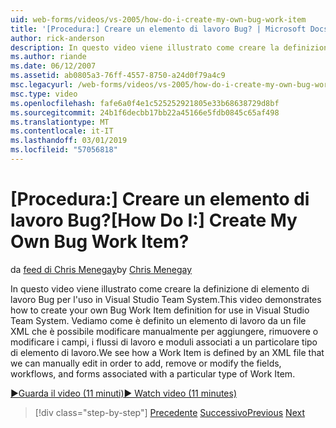 ```yaml
---
uid: web-forms/videos/vs-2005/how-do-i-create-my-own-bug-work-item
title: '[Procedura:] Creare un elemento di lavoro Bug? | Microsoft Docs'
author: rick-anderson
description: In questo video viene illustrato come creare la definizione di elemento di lavoro Bug per l'uso in Visual Studio Team System. Vediamo come è definito un elemento di lavoro da un file XML...
ms.author: riande
ms.date: 06/12/2007
ms.assetid: ab0805a3-76ff-4557-8750-a24d0f79a4c9
msc.legacyurl: /web-forms/videos/vs-2005/how-do-i-create-my-own-bug-work-item
msc.type: video
ms.openlocfilehash: fafe6a0f4e1c525252921805e33b68638729d8bf
ms.sourcegitcommit: 24b1f6decbb17bb22a45166e5fdb0845c65af498
ms.translationtype: MT
ms.contentlocale: it-IT
ms.lasthandoff: 03/01/2019
ms.locfileid: "57056818"
---
```

<a name="how-do-i-create-my-own-bug-work-item"></a><span data-ttu-id="16a97-105">[Procedura:] Creare un elemento di lavoro Bug?</span><span class="sxs-lookup"><span data-stu-id="16a97-105">[How Do I:] Create My Own Bug Work Item?</span></span>
====================
<span data-ttu-id="16a97-106">da [feed di Chris Menegay](https://twitter.com/CMenegay)</span><span class="sxs-lookup"><span data-stu-id="16a97-106">by [Chris Menegay](https://twitter.com/CMenegay)</span></span>

<span data-ttu-id="16a97-107">In questo video viene illustrato come creare la definizione di elemento di lavoro Bug per l'uso in Visual Studio Team System.</span><span class="sxs-lookup"><span data-stu-id="16a97-107">This video demonstrates how to create your own Bug Work Item definition for use in Visual Studio Team System.</span></span> <span data-ttu-id="16a97-108">Vediamo come è definito un elemento di lavoro da un file XML che è possibile modificare manualmente per aggiungere, rimuovere o modificare i campi, i flussi di lavoro e moduli associati a un particolare tipo di elemento di lavoro.</span><span class="sxs-lookup"><span data-stu-id="16a97-108">We see how a Work Item is defined by an XML file that we can manually edit in order to add, remove or modify the fields, workflows, and forms associated with a particular type of Work Item.</span></span>

[<span data-ttu-id="16a97-109">&#9654;Guarda il video (11 minuti)</span><span class="sxs-lookup"><span data-stu-id="16a97-109">&#9654; Watch video (11 minutes)</span></span>](https://channel9.msdn.com/Blogs/ASP-NET-Site-Videos/how-do-i-create-my-own-bug-work-item)

> [!div class="step-by-step"]
> <span data-ttu-id="16a97-110">[Precedente](how-do-i-integrate-defect-tracking-with-testing.md)
> [Successivo](how-do-i-write-code-more-quickly-with-unit-tests.md)</span><span class="sxs-lookup"><span data-stu-id="16a97-110">[Previous](how-do-i-integrate-defect-tracking-with-testing.md)
[Next](how-do-i-write-code-more-quickly-with-unit-tests.md)</span></span>
